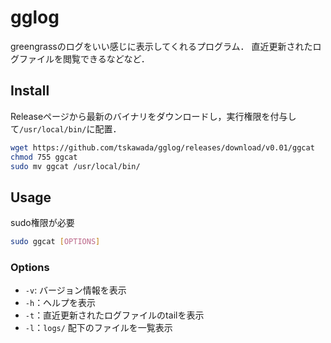 # gglog
greengrassのログをいい感じに表示してくれるプログラム．
直近更新されたログファイルを閲覧できるなどなど．

## Install
Releaseページから最新のバイナリをダウンロードし，実行権限を付与して`/usr/local/bin/`に配置．
```bash
wget https://github.com/tskawada/gglog/releases/download/v0.01/ggcat
chmod 755 ggcat
sudo mv ggcat /usr/local/bin/
```

## Usage
sudo権限が必要
```bash
sudo ggcat [OPTIONS]
```
### Options
- `-v`: バージョン情報を表示
- `-h`：ヘルプを表示
- `-t`：直近更新されたログファイルのtailを表示
- `-l`：`logs/` 配下のファイルを一覧表示

